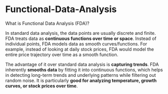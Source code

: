 # Functional-Data-Analysis


What is Functional Data Analysis (FDA)?

In standard data analysis, the data points are usually discrete and finite. FDA treats data as **continuous functions over time or space**. Instead of individual points, FDA models data as smooth curves/functions. For example, instead of looking at daily stock prices, FDA would model the entire price trajectory over time as a smooth function.

The advantage of it over standard data analysis is **capturing trends**. FDA inherently **smooths data** by fitting it into continuous functions, which helps in detecting long-term trends and underlying patterns while filtering out random noise. It is particularly **good for analyzing temperature, growth curves, or stock prices over time**.
